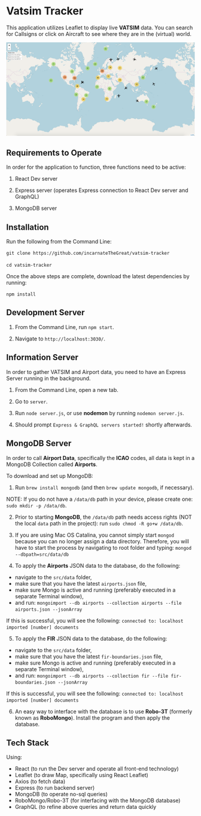 # Vatsim Tracker

This application utilizes Leaflet to display live **VATSIM** data. You can search for Callsigns or click on Aircraft to see where they are in the (virtual) world.

![VATSIM Tracker](https://github.com/incarnateTheGreat/vatsim/blob/master/vatsimTracker.png?raw=true)

## Requirements to Operate

In order for the application to function, three functions need to be active:

1. React Dev server

2. Express server (operates Express connection to React Dev server and GraphQL)

3. MongoDB server

## Installation

Run the following from the Command Line:

```
git clone https://github.com/incarnateTheGreat/vatsim-tracker

cd vatsim-tracker
```

Once the above steps are complete, download the latest dependencies by running:

```
npm install
```

## Development Server

1. From the Command Line, run `npm start`.

2. Navigate to `http://localhost:3030/`.

## Information Server

In order to gather VATSIM and Airport data, you need to have an Express Server running in the background.

1. From the Command Line, open a new tab.

2. Go to `server`.

3. Run `node server.js`, or use **nodemon** by running `nodemon server.js`.

4. Should prompt `Express & GraphQL servers started!` shortly afterwards.

## MongoDB Server

In order to call **Airport Data**, specifically the **ICAO** codes,
all data is kept in a MongoDB Collection called **Airports**.

To download and set up MongoDB:

1. Run `brew install mongodb` (and then `brew update mongodb`, if necessary).

NOTE: If you do not have a `/data/db` path in your device, please create one: `sudo mkdir -p /data/db`.

2. Prior to starting **MongoDB**, the `/data/db` path needs access rights (NOT the local `data` path in the project): run `sudo chmod -R go+w /data/db`.

3. If you are using Mac OS Catalina, you cannot simply start `mongod` because you can no longer assign a data directory. Therefore, you will have to start the process
   by navigating to root folder and typing: `mongod --dbpath=src/data/db`

4. To apply the **Airports** JSON data to the database, do the following:

- navigate to the `src/data` folder,
- make sure that you have the latest `airports.json` file,
- make sure Mongo is active and running (preferably executed in a separate Terminal window),
- and run: `mongoimport --db airports --collection airports --file airports.json --jsonArray`

If this is successful, you will see the following: `connected to: localhost imported [number] documents`

5. To apply the **FIR** JSON data to the database, do the following:

- navigate to the `src/data` folder,
- make sure that you have the latest `fir-boundaries.json` file,
- make sure Mongo is active and running (preferably executed in a separate Terminal window),
- and run: `mongoimport --db airports --collection fir --file fir-boundaries.json --jsonArray`

If this is successful, you will see the following: `connected to: localhost imported [number] documents`

6. An easy way to interface with the database is to use **Robo-3T** (formerly known as **RoboMongo**). Install the program and then apply the database.

## Tech Stack

Using:

- React (to run the Dev server and operate all front-end technology)
- Leaflet (to draw Map, specifically using React Leaflet)
- Axios (to fetch data)
- Express (to run backend server)
- MongoDB (to operate no-sql queries)
- RoboMongo/Robo-3T (for interfacing with the MongoDB database)
- GraphQL (to refine above queries and return data quickly

